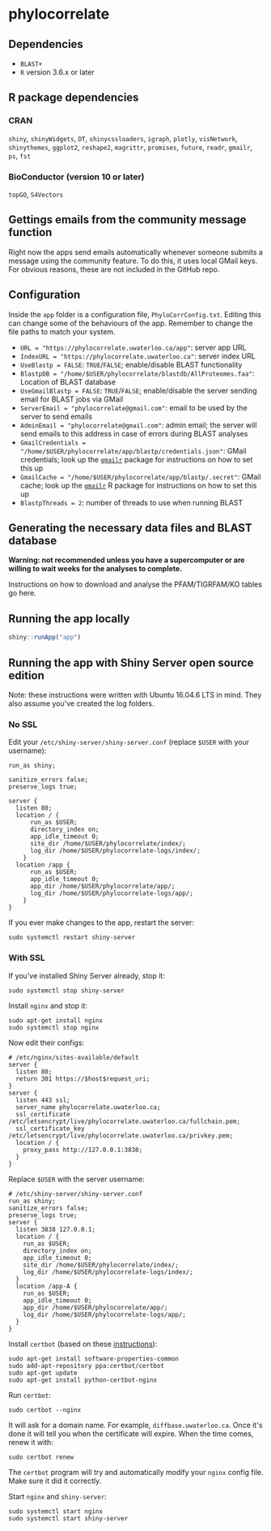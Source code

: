 # phylocorrelate

## Dependencies

- `BLAST+`
- `R` version 3.6.x or later

## R package dependencies

### CRAN

`shiny`, `shinyWidgets`, `DT`, `shinycssloaders`, `igraph`, `plotly`, `visNetwork`, `shinythemes`, `ggplot2`, `reshape2`, `magrittr`, `promises`, `future`, `readr`, `gmailr`, `ps`, `fst`

### BioConductor (version 10 or later)

`topGO`, `S4Vectors`

## Gettings emails from the community message function

Right now the apps send emails automatically whenever someone submits a message using the community feature. To do this, it uses local GMail keys. For obvious reasons, these are not included in the GitHub repo.

## Configuration

Inside the `app` folder is a configuration file, `PhyloCorrConfig.txt`. Editing this can change some of the behaviours of the app. Remember to change the file paths to match your system.

- `URL = "https://phylocorrelate.uwaterloo.ca/app"`: server app URL
- `IndexURL = "https://phylocorrelate.uwaterloo.ca"`: server index URL
- `UseBlastp = FALSE`: `TRUE`/`FALSE`; enable/disable BLAST functionality
- `BlastpDB = "/home/$USER/phylocorrelate/blastdb/AllProteomes.faa"`: Location of BLAST database
- `UseGmailBlastp = FALSE`: `TRUE`/`FALSE`; enable/disable the server sending email for BLAST jobs via GMail
- `ServerEmail = "phylocorrelate@gmail.com"`: email to be used by the server to send emails
- `AdminEmail = "phylocorrelate@gmail.com"`: admin email; the server will send emails to this address in case of errors during BLAST analyses
- `GmailCredentials = "/home/$USER/phylocorrelate/app/blastp/credentials.json"`: GMail credentials; look up the [`gmailr`](https://github.com/r-lib/gmailr) package for instructions on how to set this up
- `GmailCache = "/home/$USER/phylocorrelate/app/blastp/.secret"`: GMail cache; look up the [`gmailr`](https://github.com/r-lib/gmailr) R package for instructions on how to set this up
- `BlastpThreads = 2`: number of threads to use when running BLAST

## Generating the necessary data files and BLAST database

**Warning: not recommended unless you have a supercomputer or are willing to wait weeks for the analyses to complete.**

Instructions on how to download and analyse the PFAM/TIGRFAM/KO tables go here.

## Running the app locally

```r
shiny::runApp("app")
```

## Running the app with Shiny Server open source edition

Note: these instructions were written with Ubuntu 16.04.6 LTS in mind. They also assume you've created the log folders.

### No SSL

Edit your `/etc/shiny-server/shiny-server.conf` (replace `$USER` with your username):

```
run_as shiny;

sanitize_errors false;
preserve_logs true;

server {
  listen 80;
  location / {
      run_as $USER;
      directory_index on;
      app_idle_timeout 0;
      site_dir /home/$USER/phylocorrelate/index/;
      log_dir /home/$USER/phylocorrelate-logs/index/;
    }
  location /app {
      run_as $USER;
      app_idle_timeout 0;
      app_dir /home/$USER/phylocorrelate/app/;
      log_dir /home/$USER/phylocorrelate-logs/app/;
    }
}
```

If you ever make changes to the app, restart the server:

```
sudo systemctl restart shiny-server
```

### With SSL

If you've installed Shiny Server already, stop it:

```
sudo systemctl stop shiny-server
```

Install `nginx` and stop it:

```
sudo apt-get install nginx
sudo systemctl stop nginx
```

Now edit their configs:

```
# /etc/nginx/sites-available/default
server {
  listen 80;
  return 301 https://$host$request_uri;
}
server {
  listen 443 ssl;
  server_name phylocorrelate.uwaterloo.ca;
  ssl_certificate /etc/letsencrypt/live/phylocorrelate.uwaterloo.ca/fullchain.pem;
  ssl_certificate_key /etc/letsencrypt/live/phylocorrelate.uwaterloo.ca/privkey.pem;
  location / {
    proxy_pass http://127.0.0.1:3838;
  }
}
```

Replace `$USER` with the server username:

```
# /etc/shiny-server/shiny-server.conf
run_as shiny;
sanitize_errors false;
preserve_logs true;
server {
  listen 3838 127.0.0.1;
  location / {
    run_as $USER;
    directory_index on;
    app_idle_timeout 0;
    site_dir /home/$USER/phylocorrelate/index/;
    log_dir /home/$USER/phylocorrelate-logs/index/;
  }
  location /app-A {
    run_as $USER;
    app_idle_timeout 0;
    app_dir /home/$USER/phylocorrelate/app/;
    log_dir /home/$USER/phylocorrelate-logs/app/;
  }
}
```

Install `certbot` (based on these [instructions](https://geekflare.com/setup-nginx-with-lets-encrypt-cert/)):

```
sudo apt-get install software-properties-common
sudo add-apt-repository ppa:certbot/certbot
sudo apt-get update
sudo apt-get install python-certbot-nginx
```

Run `certbot`:

```
sudo certbot --nginx
```

It will ask for a domain name. For example, `diffbase.uwaterloo.ca`. Once it's done it will tell you when the certificate will expire. When the time comes, renew it with:

```
sudo certbot renew
```

The `certbot` program will try and automatically modify your `nginx` config file. Make sure it did it correctly.

Start `nginx` and `shiny-server`:

```
sudo systemctl start nginx
sudo systemctl start shiny-server
```
